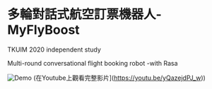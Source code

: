 # 多輪對話式航空訂票機器人-MyFlyBoost
 
TKUIM 2020 independent study  

Multi-round conversational flight booking robot -with Rasa  

![Demo](https://github.com/ChengHanChiu/MyFlyBoost/blob/main/demonstration/Demo%E5%BD%B1%E7%89%87.gif)
(在Youtube上觀看完整影片](https://youtu.be/yQazejdPJ_w))





